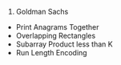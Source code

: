 1. Goldman Sachs
- Print Anagrams Together
- Overlapping Rectangles
- Subarray Product less than K
- Run Length Encoding
